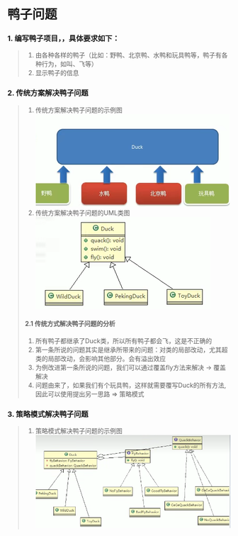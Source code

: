 # 鸭子问题
### 1. 编写鸭子项目，，具体要求如下：
> 1. 由各种各样的鸭子（比如：野鸭、北京鸭、水鸭和玩具鸭等，鸭子有各种行为，如叫、飞等）
> 2. 显示鸭子的信息
### 2. 传统方案解决鸭子问题
> 1. 传统方案解决鸭子问题的示例图 <br>
> ![img.png](img/传统方案解决鸭子问题的示例图.png)  
> 2. 传统方案解决鸭子问题的UML类图 <br>
> ![img.png](img/传统方案解决鸭子问题的UML类图.png)
> #### 2.1 传统方式解决鸭子问题的分析
> 1. 所有鸭子都继承了Duck类，所以所有鸭子都会飞，这是不正确的
> 2. 第一条所说的问题其实是继承所带来的问题：对类的局部改动，尤其超类的局部改动，会影响其他部分。会有溢出效应
> 3. 为例改进第一条所说的问题，我们可以通过覆盖fly方法来解决 -> 覆盖解决
> 4. 问题由来了，如果我们有个玩具鸭，这样就需要覆写Duck的所有方法,因此可以使用提出另一思路 => 策略模式
### 3. 策略模式解决鸭子问题  
> 1. 策略模式解决鸭子问题的示例图 <br>
> ![img.png](img/策略模式解决鸭子问题的UML类图.png)  